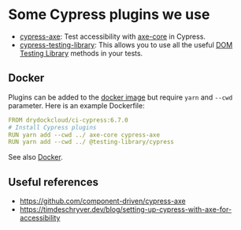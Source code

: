 # Some Cypress plugins we use

* [cypress-axe](https://github.com/component-driven/cypress-axe): Test accessibility with [axe-core](https://github.com/dequelabs/axe-core) in Cypress.
* [cypress-testing-library](https://github.com/testing-library/cypress-testing-library): This allows you to use all the useful [DOM Testing Library](https://github.com/testing-library/cypress-testing-library) methods in your tests.

## Docker

Plugins can be added to the [docker image](https://github.com/drydockcloud/ci-cypress) but require `yarn` and `--cwd` parameter. Here is an example Dockerfile:

```yaml
FROM drydockcloud/ci-cypress:6.7.0
# Install Cypress plugins
RUN yarn add --cwd ../ axe-core cypress-axe
RUN yarn add --cwd ../ @testing-library/cypress
```

See also [Docker](Docker.md).


## Useful references

* https://github.com/component-driven/cypress-axe
* https://timdeschryver.dev/blog/setting-up-cypress-with-axe-for-accessibility
